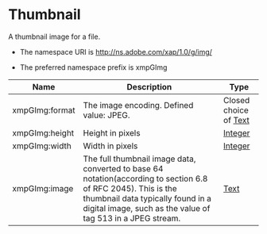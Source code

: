 # Thumbnail

A thumbnail image for a file.

- The namespace URI is http://ns.adobe.com/xap/1.0/g/img/

- The preferred namespace prefix is xmpGImg

|Name|Description|Type|
|----|-----------|----|
|xmpGImg:format|The image encoding. Defined value: JPEG.  |Closed choice of [Text](./CoreProperties.md#text)|
|xmpGImg:height|Height in pixels  |[Integer](./CoreProperties.md#integer)|
|xmpGImg:width|Width in pixels  |[Integer](./CoreProperties.md#integer)|
|xmpGImg:image|The full thumbnail image data, converted to base 64 notation(according to section 6.8 of RFC 2045). This is the thumbnail data typically found in a digital image, such as the value of tag 513 in a JPEG stream.  |[Text](./CoreProperties.md#text)|
